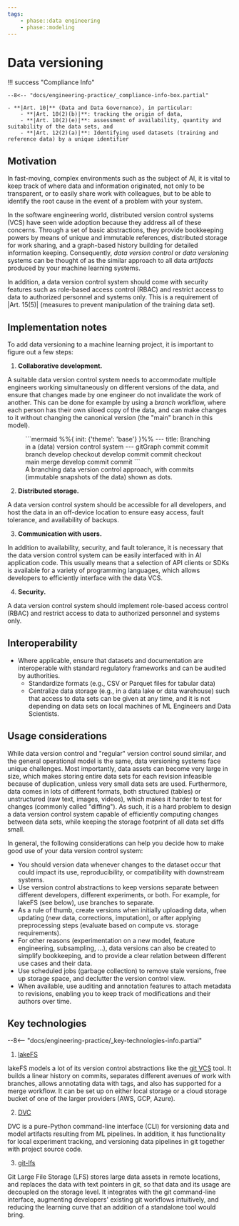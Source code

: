 ```yaml
---
tags:
    - phase::data engineering
    - phase::modeling
---
```


# Data versioning

!!! success "Compliance Info"

    --8<-- "docs/engineering-practice/_compliance-info-box.partial"

    - **|Art. 10|** (Data and Data Governance), in particular:
        - **|Art. 10(2)(b)|**: tracking the origin of data,
        - **|Art. 10(2)(e)|**: assessment of availability, quantity and suitability of the data sets, and
        - **|Art. 12(2)(a)|**: Identifying used datasets (training and reference data) by a unique identifier

## Motivation

In fast-moving, complex environments such as the subject of AI, it is vital to keep track of where data and information originated,
not only to be transparent, or to easily share work with colleagues, but to be able to identify the root cause in the event of a problem with your system.

In the software engineering world, distributed version control systems (VCS) have seen wide adoption because they address all of these concerns.
Through a set of basic abstractions, they provide bookkeeping powers by means of unique and immutable references, distributed storage for work sharing, and a graph-based history building for detailed information keeping.
Consequently, _data version control_ or _data versioning_ systems can be thought of as the similar approach to all data _artifacts_ produced by your machine learning systems.

In addition, a data version control system should come with security features such as role-based access control (RBAC) and restrict access to data to authorized personnel and systems only. This is a requirement of |Art. 15(5)| (measures to prevent manipulation of the training data set).

## Implementation notes

To add data versioning to a machine learning project, it is important to figure out a few steps:

1. **Collaborative development.**

A suitable data version control system needs to accommodate multiple engineers working simultaneously on different versions of the data, and ensure that changes made by one engineer do not invalidate the work of another.
This can be done for example by using a _branch_ workflow, where each person has their own siloed copy of the data, and can make changes to it without changing the canonical version (the "main" branch in this model).

<figure markdown="span">
```mermaid
%%{ init: {'theme': 'base'} }%%
---
title: Branching in a (data) version control system
---
gitGraph
   commit
   commit
   branch develop
   checkout develop
   commit
   commit
   checkout main
   merge develop
   commit
   commit
```
  <figcaption>A branching data version control approach, with commits (immutable snapshots of the data) shown as dots.</figcaption>
</figure>


2. **Distributed storage.**

A data version control system should be accessible for all developers, and host the data in an off-device location to ensure easy access, fault tolerance, and availability of backups.

3. **Communication with users.**

In addition to availability, security, and fault tolerance, it is necessary that the data version control system can be easily interfaced with in AI application code.
This usually means that a selection of API clients or SDKs is available for a variety of programming languages, which allows developers to efficiently interface with the data VCS.

4. **Security.**

A data version control system should implement role-based access control (RBAC) and restrict access to data to authorized personnel and systems only.

## Interoperability

-   Where applicable, ensure that datasets and documentation are interoperable with standard regulatory frameworks and can be audited by authorities.
    -   Standardize formats (e.g., CSV or Parquet files for tabular data)
    -   Centralize data storage (e.g., in a data lake or data warehouse) such that access to data sets can be given at any time, and it is not depending on data sets on local machines of ML Engineers and Data Scientists.

## Usage considerations

While data version control and "regular" version control sound similar, and the general operational model is the same, data versioning systems face unique challenges.
Most importantly, data assets can become very large in size, which makes storing entire data sets for each revision infeasible because of duplication, unless very small data sets are used.
Furthermore, data comes in lots of different formats, both structured (tables) or unstructured (raw text, images, videos), which makes it harder to test for changes (commonly called "diffing").
As such, it is a hard problem to design a data version control system capable of efficiently computing changes between data sets, while keeping the storage footprint of all data set diffs small.

In general, the following considerations can help you decide how to make good use of your data version control system:

* You should version data whenever changes to the dataset occur that could impact its use, reproducibility, or compatibility with downstream systems.
* Use version control abstractions to keep versions separate between different developers, different experiments, or both. For example, for lakeFS (see below), use branches to separate.
* As a rule of thumb, create versions when initially uploading data, when updating (new data, corrections, imputation), or after applying preprocessing steps (evaluate based on compute vs. storage requirements).
* For other reasons (experimentation on a new model, feature engineering, subsampling, ...), data versions can also be created to simplify bookkeeping, and to provide a clear relation between different use cases and their data.
* Use scheduled jobs (garbage collection) to remove stale versions, free up storage space, and declutter the version control view.
* When available, use auditing and annotation features to attach metadata to revisions, enabling you to keep track of modifications and their authors over time.

## Key technologies

--8<-- "docs/engineering-practice/_key-technologies-info.partial"

1. [lakeFS](https://lakefs.io)

lakeFS models a lot of its version control abstractions like the [git VCS](https://git-scm.com/) tool.
It builds a linear history on commits, separates different avenues of work with branches, allows annotating data with tags, and also has supported for a merge workflow.
It can be set up on either local storage or a cloud storage bucket of one of the larger providers (AWS, GCP, Azure).

2. [DVC](https://dvc.org/)

DVC is a pure-Python command-line interface (CLI) for versioning data and model artifacts resulting from ML pipelines.
In addition, it has functionality for local experiment tracking, and versioning data pipelines in git together with project source code.

3. [git-lfs](https://git-lfs.com)

Git Large File Storage (LFS) stores large data assets in remote locations, and replaces the data with text pointers in git, so that data and its usage are decoupled on the storage level.
It integrates with the git command-line interface, augmenting developers' existing git workflows intuitively, and reducing the learning curve that an addition of a standalone tool would bring.
